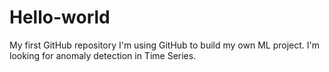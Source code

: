 # Hello-world
My first GitHub repository
I'm using GitHub to build my own ML project.
I'm looking for anomaly detection in Time Series.

